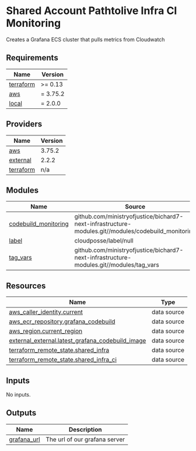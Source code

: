 # Shared Account Pathtolive Infra CI Monitoring

Creates a Grafana ECS cluster that pulls metrics from Cloudwatch

<!-- BEGIN_TF_DOCS -->
## Requirements

| Name | Version |
|------|---------|
| <a name="requirement_terraform"></a> [terraform](#requirement\_terraform) | >= 0.13 |
| <a name="requirement_aws"></a> [aws](#requirement\_aws) | = 3.75.2 |
| <a name="requirement_local"></a> [local](#requirement\_local) | = 2.0.0 |

## Providers

| Name | Version |
|------|---------|
| <a name="provider_aws"></a> [aws](#provider\_aws) | 3.75.2 |
| <a name="provider_external"></a> [external](#provider\_external) | 2.2.2 |
| <a name="provider_terraform"></a> [terraform](#provider\_terraform) | n/a |

## Modules

| Name | Source | Version |
|------|--------|---------|
| <a name="module_codebuild_monitoring"></a> [codebuild\_monitoring](#module\_codebuild\_monitoring) | github.com/ministryofjustice/bichard7-next-infrastructure-modules.git//modules/codebuild_monitoring | n/a |
| <a name="module_label"></a> [label](#module\_label) | cloudposse/label/null | 0.24.1 |
| <a name="module_tag_vars"></a> [tag\_vars](#module\_tag\_vars) | github.com/ministryofjustice/bichard7-next-infrastructure-modules.git//modules/tag_vars | n/a |

## Resources

| Name | Type |
|------|------|
| [aws_caller_identity.current](https://registry.terraform.io/providers/hashicorp/aws/3.75.2/docs/data-sources/caller_identity) | data source |
| [aws_ecr_repository.grafana_codebuild](https://registry.terraform.io/providers/hashicorp/aws/3.75.2/docs/data-sources/ecr_repository) | data source |
| [aws_region.current_region](https://registry.terraform.io/providers/hashicorp/aws/3.75.2/docs/data-sources/region) | data source |
| [external_external.latest_grafana_codebuild_image](https://registry.terraform.io/providers/hashicorp/external/latest/docs/data-sources/external) | data source |
| [terraform_remote_state.shared_infra](https://registry.terraform.io/providers/hashicorp/terraform/latest/docs/data-sources/remote_state) | data source |
| [terraform_remote_state.shared_infra_ci](https://registry.terraform.io/providers/hashicorp/terraform/latest/docs/data-sources/remote_state) | data source |

## Inputs

No inputs.

## Outputs

| Name | Description |
|------|-------------|
| <a name="output_grafana_url"></a> [grafana\_url](#output\_grafana\_url) | The url of our grafana server |
<!-- END_TF_DOCS -->
